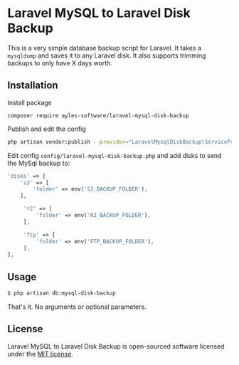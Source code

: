 # Laravel MySQL to Laravel Disk Backup

This is a very simple database backup script for Laravel. It takes a `mysqldump` 
and saves it to any Laravel disk. It also supports trimming backups to only have X days worth.

## Installation

Install package

 ```
 composer require ayles-software/laravel-mysql-disk-backup
 ```

Publish and edit the config

 ```bash
 php artisan vendor:publish --provider="LaravelMysqlDiskBackup\ServiceProvider"
 ```

Edit config `config/laravel-mysql-disk-backup.php` and add disks to send the MySql backup to:

 ```php
 'disks' => [
     's3' => [
         'folder' => env('S3_BACKUP_FOLDER'),
     ],

      'r2' => [
          'folder' => env('R2_BACKUP_FOLDER'),
      ],

      'ftp' => [
          'folder' => env('FTP_BACKUP_FOLDER'),
      ],
 ],
 ```

## Usage

```bash
$ php artisan db:mysql-disk-backup
```

That's it. No arguments or optional parameters.

## License

Laravel MySQL to Laravel Disk Backup is open-sourced software licensed under the [MIT license](https://github.com/ayles-software/laravel-mysql-disk-backup/blob/master/LICENSE.md).
